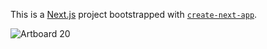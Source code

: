 This is a [Next.js](https://nextjs.org/) project bootstrapped with [`create-next-app`](https://github.com/vercel/next.js/tree/canary/packages/create-next-app).


![Artboard 20](https://user-images.githubusercontent.com/72511459/228821366-daa91dd6-fd75-478c-9873-3fefd416f508.png)
